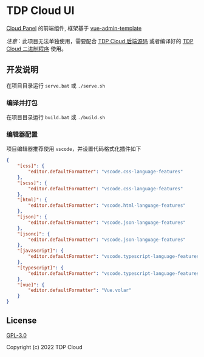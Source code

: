 # TDP Cloud UI

[Cloud Panel](https://github.com/tdp-resource/cloud-panel) 的前端组件, 框架基于 [vue-admin-template](https://github.com/rehiy/vue-admin-template)

*注意*：此项目无法单独使用，需要配合 [TDP Cloud 后端源码](https://github.com/tdp-resource/tdp-cloud) 或者编译好的 [TDP Cloud 二进制程序](https://github.com/tdp-resource/tdp-cloud-ci/releases/tag/v0.0.11) 使用。

## 开发说明

在项目目录运行  `serve.bat` 或 `./serve.sh`

### 编译并打包

在项目目录运行  `build.bat` 或 `./build.sh`

### 编辑器配置

项目编辑器推荐使用 `vscode`，并设置代码格式化插件如下

```json
{
    "[css]": {
        "editor.defaultFormatter": "vscode.css-language-features"
    },
    "[scss]": {
        "editor.defaultFormatter": "vscode.css-language-features"
    },
    "[html]": {
        "editor.defaultFormatter": "vscode.html-language-features"
    },
    "[json]": {
        "editor.defaultFormatter": "vscode.json-language-features"
    },
    "[jsonc]": {
        "editor.defaultFormatter": "vscode.json-language-features"
    },
    "[javascript]": {
        "editor.defaultFormatter": "vscode.typescript-language-features"
    },
    "[typescript]": {
        "editor.defaultFormatter": "vscode.typescript-language-features"
    },
    "[vue]": {
        "editor.defaultFormatter": "Vue.volar"
    }
}

```

## License

[GPL-3.0](https://opensource.org/licenses/GPL-3.0)


Copyright (c) 2022 TDP Cloud
